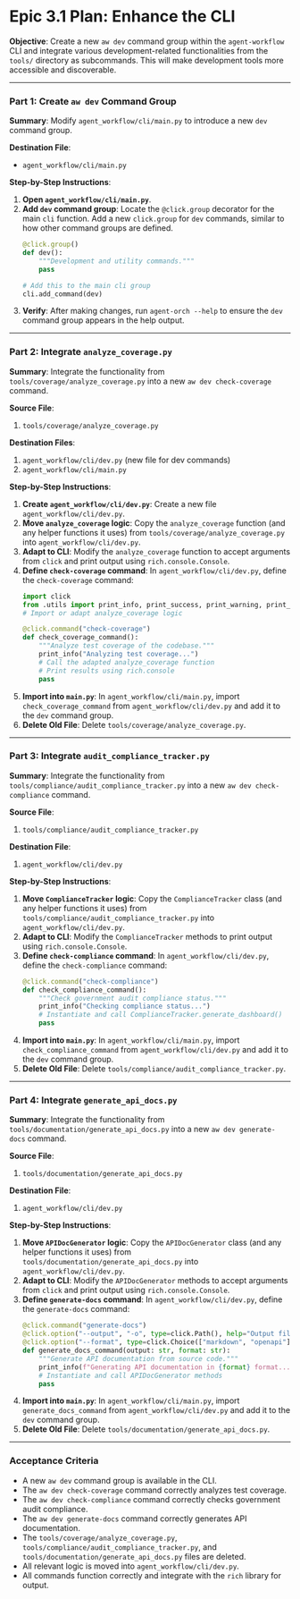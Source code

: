 # Epic 3.1 Plan: Enhance the CLI

**Objective**: Create a new `aw dev` command group within the `agent-workflow` CLI and integrate various development-related functionalities from the `tools/` directory as subcommands. This will make development tools more accessible and discoverable.

---

### **Part 1: Create `aw dev` Command Group**

**Summary**: Modify `agent_workflow/cli/main.py` to introduce a new `dev` command group.

**Destination File**:
*   `agent_workflow/cli/main.py`

**Step-by-Step Instructions**:

1.  **Open `agent_workflow/cli/main.py`**.
2.  **Add `dev` command group**: Locate the `@click.group` decorator for the main `cli` function. Add a new `click.group` for `dev` commands, similar to how other command groups are defined.
    ```python
    @click.group()
    def dev():
        """Development and utility commands."""
        pass

    # Add this to the main cli group
    cli.add_command(dev)
    ```
3.  **Verify**: After making changes, run `agent-orch --help` to ensure the `dev` command group appears in the help output.

---

### **Part 2: Integrate `analyze_coverage.py`**

**Summary**: Integrate the functionality from `tools/coverage/analyze_coverage.py` into a new `aw dev check-coverage` command.

**Source File**:
1.  `tools/coverage/analyze_coverage.py`

**Destination Files**:
1.  `agent_workflow/cli/dev.py` (new file for dev commands)
2.  `agent_workflow/cli/main.py`

**Step-by-Step Instructions**:

1.  **Create `agent_workflow/cli/dev.py`**: Create a new file `agent_workflow/cli/dev.py`.
2.  **Move `analyze_coverage` logic**: Copy the `analyze_coverage` function (and any helper functions it uses) from `tools/coverage/analyze_coverage.py` into `agent_workflow/cli/dev.py`.
3.  **Adapt to CLI**: Modify the `analyze_coverage` function to accept arguments from `click` and print output using `rich.console.Console`.
4.  **Define `check-coverage` command**: In `agent_workflow/cli/dev.py`, define the `check-coverage` command:
    ```python
    import click
    from .utils import print_info, print_success, print_warning, print_error
    # Import or adapt analyze_coverage logic

    @click.command("check-coverage")
    def check_coverage_command():
        """Analyze test coverage of the codebase."""
        print_info("Analyzing test coverage...")
        # Call the adapted analyze_coverage function
        # Print results using rich.console
        pass
    ```
5.  **Import into `main.py`**: In `agent_workflow/cli/main.py`, import `check_coverage_command` from `agent_workflow/cli/dev.py` and add it to the `dev` command group.
6.  **Delete Old File**: Delete `tools/coverage/analyze_coverage.py`.

---

### **Part 3: Integrate `audit_compliance_tracker.py`**

**Summary**: Integrate the functionality from `tools/compliance/audit_compliance_tracker.py` into a new `aw dev check-compliance` command.

**Source File**:
1.  `tools/compliance/audit_compliance_tracker.py`

**Destination File**:
1.  `agent_workflow/cli/dev.py`

**Step-by-Step Instructions**:

1.  **Move `ComplianceTracker` logic**: Copy the `ComplianceTracker` class (and any helper functions it uses) from `tools/compliance/audit_compliance_tracker.py` into `agent_workflow/cli/dev.py`.
2.  **Adapt to CLI**: Modify the `ComplianceTracker` methods to print output using `rich.console.Console`.
3.  **Define `check-compliance` command**: In `agent_workflow/cli/dev.py`, define the `check-compliance` command:
    ```python
    @click.command("check-compliance")
    def check_compliance_command():
        """Check government audit compliance status."""
        print_info("Checking compliance status...")
        # Instantiate and call ComplianceTracker.generate_dashboard()
        pass
    ```
4.  **Import into `main.py`**: In `agent_workflow/cli/main.py`, import `check_compliance_command` from `agent_workflow/cli/dev.py` and add it to the `dev` command group.
5.  **Delete Old File**: Delete `tools/compliance/audit_compliance_tracker.py`.

---

### **Part 4: Integrate `generate_api_docs.py`**

**Summary**: Integrate the functionality from `tools/documentation/generate_api_docs.py` into a new `aw dev generate-docs` command.

**Source File**:
1.  `tools/documentation/generate_api_docs.py`

**Destination File**:
1.  `agent_workflow/cli/dev.py`

**Step-by-Step Instructions**:

1.  **Move `APIDocGenerator` logic**: Copy the `APIDocGenerator` class (and any helper functions it uses) from `tools/documentation/generate_api_docs.py` into `agent_workflow/cli/dev.py`.
2.  **Adapt to CLI**: Modify the `APIDocGenerator` methods to accept arguments from `click` and print output using `rich.console.Console`.
3.  **Define `generate-docs` command**: In `agent_workflow/cli/dev.py`, define the `generate-docs` command:
    ```python
    @click.command("generate-docs")
    @click.option("--output", "-o", type=click.Path(), help="Output file path")
    @click.option("--format", type=click.Choice(["markdown", "openapi"]), default="markdown", help="Output format")
    def generate_docs_command(output: str, format: str):
        """Generate API documentation from source code."""
        print_info(f"Generating API documentation in {format} format...")
        # Instantiate and call APIDocGenerator methods
        pass
    ```
4.  **Import into `main.py`**: In `agent_workflow/cli/main.py`, import `generate_docs_command` from `agent_workflow/cli/dev.py` and add it to the `dev` command group.
5.  **Delete Old File**: Delete `tools/documentation/generate_api_docs.py`.

---

### **Acceptance Criteria**

*   A new `aw dev` command group is available in the CLI.
*   The `aw dev check-coverage` command correctly analyzes test coverage.
*   The `aw dev check-compliance` command correctly checks government audit compliance.
*   The `aw dev generate-docs` command correctly generates API documentation.
*   The `tools/coverage/analyze_coverage.py`, `tools/compliance/audit_compliance_tracker.py`, and `tools/documentation/generate_api_docs.py` files are deleted.
*   All relevant logic is moved into `agent_workflow/cli/dev.py`.
*   All commands function correctly and integrate with the `rich` library for output.
